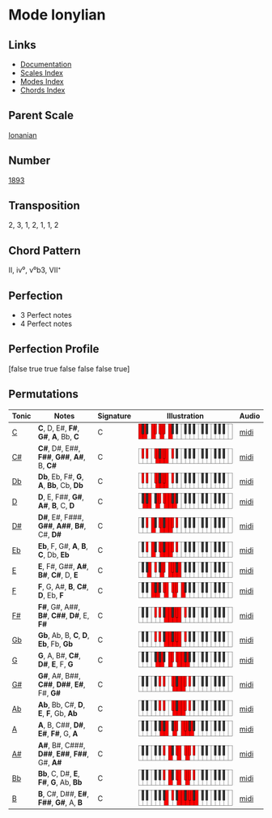 # Mode Ionylian

## Links

- [Documentation](README.md)
- [Scales Index](Scales.md)
- [Modes Index](Modes.md)
- [Chords Index](Chords.md)

## Parent Scale

[Ionanian](ScaleIonanian.md)

## Number

[1893](https://ianring.com/musictheory/scales/1893)

## Transposition

2, 3, 1, 2, 1, 1, 2

## Chord Pattern

II, iv⁰, v⁰b3, VII⁺

## Perfection

- 3 Perfect notes
- 4 Perfect notes

## Perfection Profile

[false true true false false false true]

## Permutations

| Tonic | Notes | Signature | Illustration | Audio |
|-------|-------|-----------|--------------|-------|
| [C](ModeCNaturalIonylian.md) | **C**, D, E#, **F#**, **G#**, **A**, Bb, **C** | C | ![CNaturalIonylian](ModeCNaturalIonylian.png) | [midi](https://github.com/edipermadi/music/blob/main/docs/ModeCNaturalIonylian.mid?raw=true) |
| [C#](ModeCSharpIonylian.md) | **C#**, D#, E##, **F##**, **G##**, **A#**, B, **C#** | C | ![CSharpIonylian](ModeCSharpIonylian.png) | [midi](https://github.com/edipermadi/music/blob/main/docs/ModeCSharpIonylian.mid?raw=true) |
| [Db](ModeDFlatIonylian.md) | **Db**, Eb, F#, **G**, **A**, **Bb**, Cb, **Db** | C | ![DFlatIonylian](ModeDFlatIonylian.png) | [midi](https://github.com/edipermadi/music/blob/main/docs/ModeDFlatIonylian.mid?raw=true) |
| [D](ModeDNaturalIonylian.md) | **D**, E, F##, **G#**, **A#**, **B**, C, **D** | C | ![DNaturalIonylian](ModeDNaturalIonylian.png) | [midi](https://github.com/edipermadi/music/blob/main/docs/ModeDNaturalIonylian.mid?raw=true) |
| [D#](ModeDSharpIonylian.md) | **D#**, E#, F###, **G##**, **A##**, **B#**, C#, **D#** | C | ![DSharpIonylian](ModeDSharpIonylian.png) | [midi](https://github.com/edipermadi/music/blob/main/docs/ModeDSharpIonylian.mid?raw=true) |
| [Eb](ModeEFlatIonylian.md) | **Eb**, F, G#, **A**, **B**, **C**, Db, **Eb** | C | ![EFlatIonylian](ModeEFlatIonylian.png) | [midi](https://github.com/edipermadi/music/blob/main/docs/ModeEFlatIonylian.mid?raw=true) |
| [E](ModeENaturalIonylian.md) | **E**, F#, G##, **A#**, **B#**, **C#**, D, **E** | C | ![ENaturalIonylian](ModeENaturalIonylian.png) | [midi](https://github.com/edipermadi/music/blob/main/docs/ModeENaturalIonylian.mid?raw=true) |
| [F](ModeFNaturalIonylian.md) | **F**, G, A#, **B**, **C#**, **D**, Eb, **F** | C | ![FNaturalIonylian](ModeFNaturalIonylian.png) | [midi](https://github.com/edipermadi/music/blob/main/docs/ModeFNaturalIonylian.mid?raw=true) |
| [F#](ModeFSharpIonylian.md) | **F#**, G#, A##, **B#**, **C##**, **D#**, E, **F#** | C | ![FSharpIonylian](ModeFSharpIonylian.png) | [midi](https://github.com/edipermadi/music/blob/main/docs/ModeFSharpIonylian.mid?raw=true) |
| [Gb](ModeGFlatIonylian.md) | **Gb**, Ab, B, **C**, **D**, **Eb**, Fb, **Gb** | C | ![GFlatIonylian](ModeGFlatIonylian.png) | [midi](https://github.com/edipermadi/music/blob/main/docs/ModeGFlatIonylian.mid?raw=true) |
| [G](ModeGNaturalIonylian.md) | **G**, A, B#, **C#**, **D#**, **E**, F, **G** | C | ![GNaturalIonylian](ModeGNaturalIonylian.png) | [midi](https://github.com/edipermadi/music/blob/main/docs/ModeGNaturalIonylian.mid?raw=true) |
| [G#](ModeGSharpIonylian.md) | **G#**, A#, B##, **C##**, **D##**, **E#**, F#, **G#** | C | ![GSharpIonylian](ModeGSharpIonylian.png) | [midi](https://github.com/edipermadi/music/blob/main/docs/ModeGSharpIonylian.mid?raw=true) |
| [Ab](ModeAFlatIonylian.md) | **Ab**, Bb, C#, **D**, **E**, **F**, Gb, **Ab** | C | ![AFlatIonylian](ModeAFlatIonylian.png) | [midi](https://github.com/edipermadi/music/blob/main/docs/ModeAFlatIonylian.mid?raw=true) |
| [A](ModeANaturalIonylian.md) | **A**, B, C##, **D#**, **E#**, **F#**, G, **A** | C | ![ANaturalIonylian](ModeANaturalIonylian.png) | [midi](https://github.com/edipermadi/music/blob/main/docs/ModeANaturalIonylian.mid?raw=true) |
| [A#](ModeASharpIonylian.md) | **A#**, B#, C###, **D##**, **E##**, **F##**, G#, **A#** | C | ![ASharpIonylian](ModeASharpIonylian.png) | [midi](https://github.com/edipermadi/music/blob/main/docs/ModeASharpIonylian.mid?raw=true) |
| [Bb](ModeBFlatIonylian.md) | **Bb**, C, D#, **E**, **F#**, **G**, Ab, **Bb** | C | ![BFlatIonylian](ModeBFlatIonylian.png) | [midi](https://github.com/edipermadi/music/blob/main/docs/ModeBFlatIonylian.mid?raw=true) |
| [B](ModeBNaturalIonylian.md) | **B**, C#, D##, **E#**, **F##**, **G#**, A, **B** | C | ![BNaturalIonylian](ModeBNaturalIonylian.png) | [midi](https://github.com/edipermadi/music/blob/main/docs/ModeBNaturalIonylian.mid?raw=true) |
